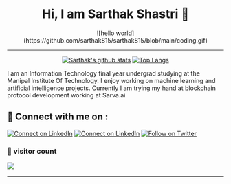 
<h1 align="center" > Hi, I am Sarthak Shastri 👋</h1>
<center>
![hello world](https://github.com/sarthak815/sarthak815/blob/main/coding.gif)
</center>
<hr/>

<div align="center">


[![Sarthak's github stats](https://github-readme-stats.vercel.app/api?username=sarthak815&show_icons=true&title_color=2257EA&icon_color=2257EA&bg_color=f7f7f7)](https://github.com/anuraghazra/github-readme-stats)
[![Top Langs](https://github-readme-stats.vercel.app/api/top-langs/?username=sarthak815&title_color=2257EA&bg_color=f7f7f7&hide=html,css)](https://github.com/anuraghazra/github-readme-stats)

</div>


I am an Information Technology final year undergrad studying at the Manipal Institute Of Technology. I enjoy working on machine learning and artificial intelligence projects. Currently I am trying my hand at blockchain protocol development working at Sarva.ai 
## 🔗 Connect with me on :

[![Connect on LinkedIn](https://img.shields.io/badge/--website?label=My%20Website&logo=awesome-lists&style=social&logoColor=2257ea)](https://sarthak-shastri.netlify.app/)
[![Connect on LinkedIn](https://img.shields.io/badge/--linkedin?label=LinkedIn&logo=LinkedIn&style=social)](https://www.linkedin.com/in/sarthak-s-676285186/)
[![Follow on Twitter](https://img.shields.io/badge/--twitter?label=Twitter&logo=Twitter&style=social)](https://twitter.com/sarthakshastri)

### 👀 visitor count

![](https://komarev.com/ghpvc/?username=sarthak815&label=PROFILE+VIEWS)

<hr />
